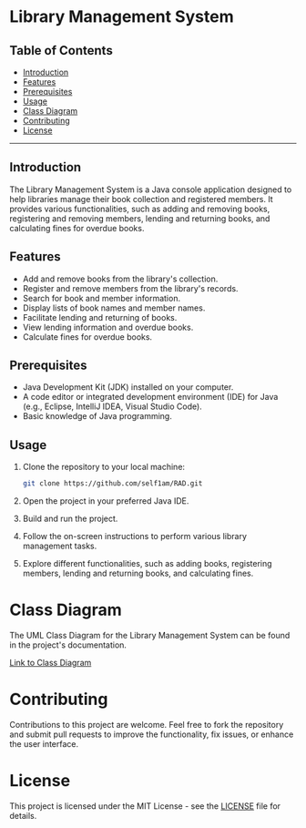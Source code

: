 # Library Management System

## Table of Contents
- [Introduction](#introduction)
- [Features](#features)
- [Prerequisites](#prerequisites)
- [Usage](#usage)
- [Class Diagram](#class-diagram)
- [Contributing](#contributing)
- [License](#license)

---

## Introduction

The Library Management System is a Java console application designed to help libraries manage their book collection and registered members. It provides various functionalities, such as adding and removing books, registering and removing members, lending and returning books, and calculating fines for overdue books.

## Features

- Add and remove books from the library's collection.
- Register and remove members from the library's records.
- Search for book and member information.
- Display lists of book names and member names.
- Facilitate lending and returning of books.
- View lending information and overdue books.
- Calculate fines for overdue books.

## Prerequisites

- Java Development Kit (JDK) installed on your computer.
- A code editor or integrated development environment (IDE) for Java (e.g., Eclipse, IntelliJ IDEA, Visual Studio Code).
- Basic knowledge of Java programming.

## Usage

1. Clone the repository to your local machine:

   ```bash
   git clone https://github.com/self1am/RAD.git 

2. Open the project in your preferred Java IDE.

3. Build and run the project.

4. Follow the on-screen instructions to perform various library management tasks.

5. Explore different functionalities, such as adding books, registering members, lending and returning books, and calculating fines.    

# Class Diagram

The UML Class Diagram for the Library Management System can be found in the project's documentation.

[Link to Class Diagram](link-to-class-diagram)

# Contributing

Contributions to this project are welcome. Feel free to fork the repository and submit pull requests to improve the functionality, fix issues, or enhance the user interface.

# License

This project is licensed under the MIT License - see the [LICENSE](LICENSE) file for details.
